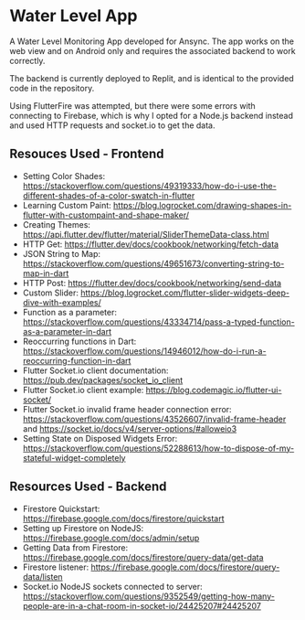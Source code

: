 # Water Level App

A Water Level Monitoring App developed for Ansync. The app works on the web view and on Android only and requires the associated backend to work correctly.

The backend is currently deployed to Replit, and is identical to the provided code in the repository.

Using FlutterFire was attempted, but there were some errors with connecting to Firebase, which is why I opted for a Node.js backend instead and used HTTP requests and socket.io to get the data.

## Resouces Used - Frontend
* Setting Color Shades: https://stackoverflow.com/questions/49319333/how-do-i-use-the-different-shades-of-a-color-swatch-in-flutter
* Learning Custom Paint: https://blog.logrocket.com/drawing-shapes-in-flutter-with-custompaint-and-shape-maker/
* Creating Themes: https://api.flutter.dev/flutter/material/SliderThemeData-class.html
* HTTP Get: https://flutter.dev/docs/cookbook/networking/fetch-data
* JSON String to Map: https://stackoverflow.com/questions/49651673/converting-string-to-map-in-dart
* HTTP Post: https://flutter.dev/docs/cookbook/networking/send-data
* Custom Slider: https://blog.logrocket.com/flutter-slider-widgets-deep-dive-with-examples/
* Function as a parameter: https://stackoverflow.com/questions/43334714/pass-a-typed-function-as-a-parameter-in-dart
* Reoccurring functions in Dart: https://stackoverflow.com/questions/14946012/how-do-i-run-a-reoccurring-function-in-dart
* Flutter Socket.io client documentation: https://pub.dev/packages/socket_io_client
* Flutter Socket.io client example: https://blog.codemagic.io/flutter-ui-socket/
* Flutter Socket.io invalid frame header connection error: https://stackoverflow.com/questions/43526607/invalid-frame-header and https://socket.io/docs/v4/server-options/#alloweio3
* Setting State on Disposed Widgets Error: https://stackoverflow.com/questions/52288613/how-to-dispose-of-my-stateful-widget-completely

## Resources Used - Backend
* Firestore Quickstart: https://firebase.google.com/docs/firestore/quickstart
* Setting up Firestore on NodeJS: https://firebase.google.com/docs/admin/setup
* Getting Data from Firestore: https://firebase.google.com/docs/firestore/query-data/get-data
* Firestore listener: https://firebase.google.com/docs/firestore/query-data/listen
* Socket.io NodeJS sockets connected to server: https://stackoverflow.com/questions/9352549/getting-how-many-people-are-in-a-chat-room-in-socket-io/24425207#24425207